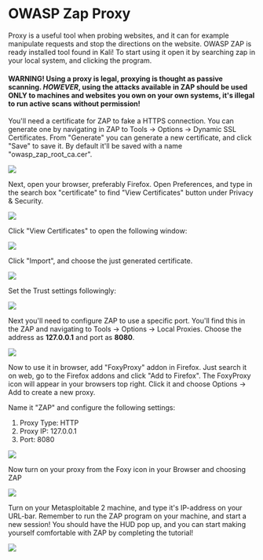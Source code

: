 # OWASP Zap Proxy

Proxy is a useful tool when probing websites, and it can for example manipulate requests and stop the directions on the website. OWASP ZAP is ready installed tool found in Kali!
To start using it open it by searching zap in your local system, and clicking the program.

#### WARNING! Using a proxy is legal, proxying is thought as passive scanning. _HOWEVER_, using the attacks available in ZAP should be used ONLY to machines and websites you own on your own systems, it's illegal to run active scans without permission!

You'll need a certificate for ZAP to fake a HTTPS connection. You can generate one by navigating in ZAP to Tools -> Options -> Dynamic SSL Certificates. From "Generate" you can generate a new certificate, and click "Save" to save it. By default it'll be saved with a name "owasp_zap_root_ca.cer".

![](https://tonikerttula.files.wordpress.com/2021/11/image-152.png)

Next, open your browser, preferably Firefox. Open Preferences, and type in the search box "certificate" to find "View Certificates" button under Privacy & Security.

![](https://tonikerttula.files.wordpress.com/2021/11/image-153.png)

Click "View Certificates" to open the following window:

![](https://tonikerttula.files.wordpress.com/2021/11/image-154.png)

Click "Import", and choose the just generated certificate.

![](https://tonikerttula.files.wordpress.com/2021/11/image-155.png?w=1024)

Set the Trust settings followingly:

![](https://i.gyazo.com/fd902402cf7dd8b6a3a356ae01825226.png)

Next you'll need to configure ZAP to use a specific port. You'll find this in the ZAP and navigating to Tools -> Options -> Local Proxies. Choose the address as __127.0.0.1__ and port as __8080__.

![](https://tonikerttula.files.wordpress.com/2021/11/image-156.png)

Now to use it in browser, add "FoxyProxy" addon in Firefox. Just search it on web, go to the Firefox addons and click "Add to Firefox". The FoxyProxy icon will appear in your browsers top right. Click it and choose Options -> Add to create a new proxy.

Name it "ZAP" and configure the following settings:

1. Proxy Type: HTTP
2. Proxy IP: 127.0.0.1
3. Port: 8080

![](https://tonikerttula.files.wordpress.com/2021/11/image-157.png?w=1024)

Now turn on your proxy from the Foxy icon in your Browser and choosing ZAP

![](https://i.gyazo.com/29468a194dd1deebe9dd64a722cc6b98.png)

Turn on your Metasploitable 2 machine, and type it's IP-address on your URL-bar. Remember to run the ZAP program on your machine, and start a new session! You should have the HUD pop up, and you can start making yourself comfortable with ZAP by completing the tutorial!

![](https://i.gyazo.com/327dc7afe753f16c45bee2f6996cb9fc.png)
